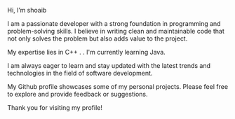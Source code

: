 Hi, I’m shoaib

I am a passionate developer with a strong foundation in programming and problem-solving skills. I believe in writing clean and maintainable code that not only solves the problem but also adds value to the project.

My expertise lies in C++ <!--full-stack web development using technologies such as HTML, CSS, JavaScript, React, Node.js, and Python-->. <!--I have also worked on front end technologies such as HTML, CSS, JavaScript and Bootstrap. I am also experienced in database management and have worked with <!--various database technologies such as MySQL<!--, MongoDB, and PostgreSQL-->. I'm currently learning Java.

I am always eager to learn and stay updated with the latest trends and technologies in the field of software development.<!-- I actively <!--participate in online communities, attend workshops, and read blogs to enhance my knowledge and skills.-->

My Github profile showcases some of my personal projects<!-- and contributions to open-source projects-->. Please feel free to explore and provide feedback or suggestions.

Thank you for visiting my profile!




